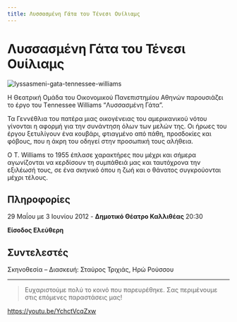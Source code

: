```yaml
---
title: Λυσσασμένη Γάτα του Τένεσι Ουίλιαμς
---
```


# Λυσσασμένη Γάτα του Τένεσι Ουίλιαμς

![lyssasmeni-gata-tennessee-williams](https://github.com/theatrikiopa/theatrikiopa.eu/assets/16403754/36a78d83-c39d-4f93-8d8b-4d5c3d1756aa)

Η Θεατρική Ομάδα του Οικονομικού Πανεπιστημίου Αθηνών παρουσιάζει το έργο του Τennessee Williams “Λυσσασμένη Γάτα”.

Τα Γεννέθλια του πατέρα μιας οικογένειας του αμερικανικού νότου γίνονται η αφορμή για την συνάντηση όλων των μελών της. Οι ήρωες του έργου ξετυλίγουν ένα κουβάρι, φτιαγμένο από πάθη, προσδοκίες και φόβους, που η άκρη του οδηγεί στην προσωπική τους αλήθεια.

Ο T. Williams το 1955 έπλασε χαρακτήρες που μέχρι και σήμερα αγωνίζονται να κερδίσουν τη συμπάθειά μας και ταυτόχρονα την εξιλέωσή τους, σε ένα σκηνικό όπου η ζωή και ο θάνατος συγκρούονται μέχρι τέλους.

## Πληροφορίες
29 Μαΐου με 3 Ιουνίου 2012 - **Δημοτικό Θέατρο Καλλιθέας** 20:30

**Είσοδος Ελεύθερη**

## Συντελεστές
Σκηνοθεσία – Διασκευή: Σταύρος Τριχιάς, Ηρώ Ρούσσου

***

> Ευχαριστούμε πολύ το κοινό που παρευρέθηκε.
> Σας περιμένουμε στις επόμενες παραστάσεις μας!

https://youtu.be/YchctVcqZxw
